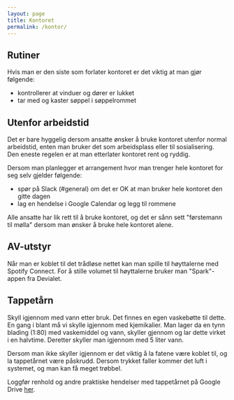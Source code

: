 ```yaml
---
layout: page
title: Kontoret
permalink: /kontor/
---
```


## Rutiner
Hvis man er den siste som forlater kontoret er det viktig at man gjør følgende:
- kontrollerer at vinduer og dører er lukket
- tar med og kaster søppel i søppelrommet

## Utenfor arbeidstid
Det er bare hyggelig dersom ansatte ønsker å bruke kontoret utenfor normal arbeidstid, enten man bruker det som arbeidsplass eller til sosialisering. Den eneste regelen er at man etterlater kontoret rent og ryddig.

Dersom man planlegger et arrangement hvor man trenger hele kontoret for seg selv gjelder følgende:
- spør på Slack (#general) om det er OK at man bruker hele kontoret den gitte dagen
- lag en hendelse i Google Calendar og legg til rommene

Alle ansatte har lik rett til å bruke kontoret, og det er sånn sett "førstemann til mølla" dersom man ønsker å bruke hele kontoret alene.

## AV-utstyr
Når man er koblet til det trådløse nettet kan man spille til høyttalerne med Spotify Connect. For å stille volumet til høyttalerne bruker man "Spark"-appen fra Devialet.

## Tappetårn
Skyll igjennom med vann etter bruk. Det finnes en egen vaskebøtte til dette. En gang i blant må vi skylle igjennom med kjemikalier. Man lager da en tynn blading (1:80) med vaskemiddel og vann, skyller gjennom og lar dette virket i en halvtime. Deretter skyller man igjennom med 5 liter vann.

Dersom man ikke skyller igjennom er det viktig å la fatene være koblet til, og la tappetårnet være påskrudd. Dersom trykket faller kommer det luft i systemet, og man kan få meget trøbbel.

Loggfør renhold og andre praktiske hendelser med tappetårnet på Google Drive [her](https://drive.google.com/open?id=12dMDQAyuNo45Sak9J4j5F3i7CQ672nbq9CNFzQ4Zzmw).

